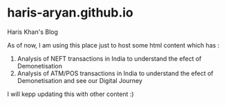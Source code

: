 # haris-aryan.github.io
Haris Khan's Blog 

As of now, I am using this place just to host some html content which has :

1. Analysis of NEFT transactions in India to understand the efect of Demonetisation
2. Analysis of ATM/POS transactions in India to understand the efect of Demonetisation and see our Digital Journey

I will kepp updating this with other content :)
